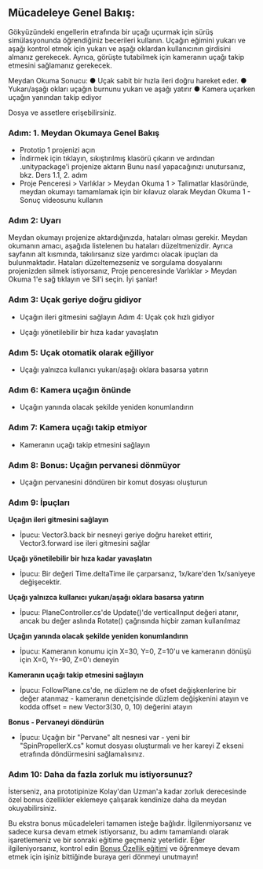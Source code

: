 ## Mücadeleye Genel Bakış:
Gökyüzündeki engellerin etrafında bir uçağı uçurmak için sürüş simülasyonunda öğrendiğiniz becerileri kullanın. Uçağın eğimini yukarı ve aşağı kontrol etmek için yukarı ve aşağı oklardan kullanıcının girdisini almanız gerekecek. Ayrıca, görüşte tutabilmek için kameranın uçağı takip etmesini sağlamanız gerekecek.
 
Meydan Okuma Sonucu:
●   	Uçak sabit bir hızla ileri doğru hareket eder.
●   	Yukarı/aşağı okları uçağın burnunu yukarı ve aşağı yatırır
●   	Kamera uçarken uçağın yanından takip ediyor

Dosya ve assetlere erişebilirsiniz.

### Adım: 1. Meydan Okumaya Genel Bakış
- Prototip 1 projenizi açın
- İndirmek için tıklayın, sıkıştırılmış klasörü çıkarın ve ardından .unitypackage'i projenize aktarın
Bunu nasıl yapacağınızı unutursanız, bkz. Ders 1.1, 2. adım
- Proje Penceresi > Varlıklar > Meydan Okuma 1 > Talimatlar klasöründe, meydan okumayı tamamlamak için bir kılavuz olarak Meydan Okuma 1 - Sonuç videosunu kullanın
 
### Adım 2: Uyarı
Meydan okumayı projenize aktardığınızda, hataları olması gerekir.
Meydan okumanın amacı, aşağıda listelenen bu hataları düzeltmenizdir. Ayrıca sayfanın alt kısmında, takılırsanız size yardımcı olacak ipuçları da bulunmaktadır.
Hataları düzeltemezseniz ve sorgulama dosyalarını projenizden silmek istiyorsanız, Proje penceresinde Varlıklar > Meydan Okuma 1'e sağ tıklayın ve Sil'i seçin.
İyi şanlar!
 
 
### Adım 3: Uçak geriye doğru gidiyor
- Uçağın ileri gitmesini sağlayın
Adım 4: Uçak çok hızlı gidiyor

- Uçağı yönetilebilir bir hıza kadar yavaşlatın
 
### Adım 5: Uçak otomatik olarak eğiliyor

- Uçağı yalnızca kullanıcı yukarı/aşağı oklara basarsa yatırın
### Adım 6: Kamera uçağın önünde

- Uçağın yanında olacak şekilde yeniden konumlandırın
### Adım 7: Kamera uçağı takip etmiyor

- Kameranın uçağı takip etmesini sağlayın
### Adım 8: Bonus: Uçağın pervanesi dönmüyor

- Uçağın pervanesini döndüren bir komut dosyası oluşturun
### Adım 9: İpuçları

**Uçağın ileri gitmesini sağlayın**
- İpucu: Vector3.back bir nesneyi geriye doğru hareket ettirir, Vector3.forward ise ileri gitmesini sağlar

**Uçağı yönetilebilir bir hıza kadar yavaşlatın**
- İpucu: Bir değeri Time.deltaTime ile çarparsanız, 1x/kare'den 1x/saniyeye değişecektir.

**Uçağı yalnızca kullanıcı yukarı/aşağı oklara basarsa yatırın**
- İpucu: PlaneController.cs'de Update()'de verticalInput değeri atanır, ancak bu değer aslında Rotate() çağrısında hiçbir zaman kullanılmaz

**Uçağın yanında olacak şekilde yeniden konumlandırın**
- İpucu: Kameranın konumu için X=30, Y=0, Z=10'u ve kameranın dönüşü için X=0, Y=-90, Z=0'ı deneyin

**Kameranın uçağı takip etmesini sağlayın**
- İpucu: FollowPlane.cs'de, ne düzlem ne de ofset değişkenlerine bir değer atanmaz - kameranın denetçisinde düzlem değişkenini atayın ve kodda offset = new Vector3(30, 0, 10) değerini atayın

**Bonus - Pervaneyi döndürün**
- İpucu: Uçağın bir "Pervane" alt nesnesi var - yeni bir "SpinPropellerX.cs" komut dosyası oluşturmalı ve her kareyi Z ekseni etrafında döndürmesini sağlamalısınız.
 
 
### Adım 10: Daha da fazla zorluk mu istiyorsunuz?
İsterseniz, ana prototipinize Kolay'dan Uzman'a kadar zorluk derecesinde özel bonus özellikler eklemeye çalışarak kendinize daha da meydan okuyabilirsiniz.
 

Bu ekstra bonus mücadeleleri tamamen isteğe bağlıdır. İlgilenmiyorsanız ve sadece kursa devam etmek istiyorsanız, bu adımı tamamlandı olarak işaretlemeniz ve bir sonraki eğitime geçmeniz yeterlidir.
Eğer ilgileniyorsanız, kontrol edin [Bonus Özellik eğitimi](https://learn.unity.com/tutorial/bonus-features-1-share-your-work) ve öğrenmeye devam etmek için işiniz bittiğinde buraya geri dönmeyi unutmayın!

